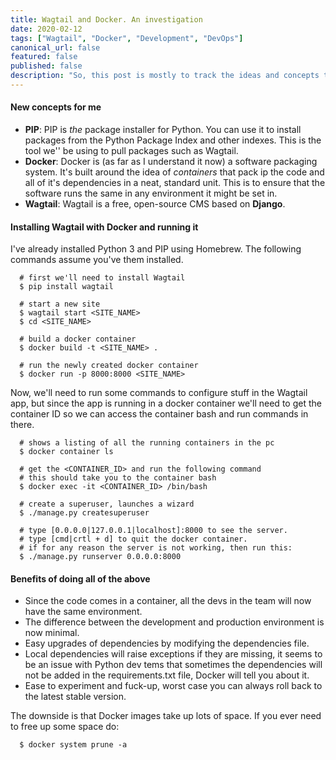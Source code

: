 ```yaml
---
title: Wagtail and Docker. An investigation
date: 2020-02-12
tags: ["Wagtail", "Docker", "Development", "DevOps"]
canonical_url: false
featured: false
published: false
description: "So, this post is mostly to track the ideas and concepts that appear as I begin to delve into the world of Docker and Wagtail."
---
```


#### New concepts for me
* __PIP__: PIP is _the_ package installer for Python. You can use it to install packages from the Python Package Index and other indexes. This is the tool we'' be using to pull packages such as Wagtail.
* __Docker__: Docker is (as far as I understand it now) a software packaging system. It's built around the idea of _containers_ that pack ip the code and all of it's dependencies in a neat, standard unit. This is to ensure that the software runs the same in any environment it might be set in.
* __Wagtail__: Wagtail is a free, open-source CMS based on __Django__. 

#### Installing Wagtail with Docker and running it

I've already installed Python 3 and PIP using Homebrew. The following commands assume you've them installed.

```
  # first we'll need to install Wagtail
  $ pip install wagtail

  # start a new site
  $ wagtail start <SITE_NAME>
  $ cd <SITE_NAME>

  # build a docker container
  $ docker build -t <SITE_NAME> .

  # run the newly created docker container
  $ docker run -p 8000:8000 <SITE_NAME>
```

Now, we'll need to run some commands to configure stuff in the Wagtail app, but since the app is running in a docker container we'll need to get the container ID so we can access the container bash and run commands in there.

```
  # shows a listing of all the running containers in the pc
  $ docker container ls

  # get the <CONTAINER_ID> and run the following command
  # this should take you to the container bash
  $ docker exec -it <CONTAINER_ID> /bin/bash

  # create a superuser, launches a wizard
  $ ./manage.py createsuperuser

  # type [0.0.0.0|127.0.0.1|localhost]:8000 to see the server.
  # type [cmd|crtl + d] to quit the docker container.
  # if for any reason the server is not working, then run this:
  $ ./manage.py runserver 0.0.0.0:8000
```

#### Benefits of doing all of the above

* Since the code comes in a container, all the devs in the team will now have the same environment.
* The difference between the development and production environment is now minimal.
* Easy upgrades of dependencies by modifying the dependencies file.
* Local dependencies will raise exceptions if they are missing, it seems to be an issue with Python dev tems that sometimes the dependencies will not be added in the requirements.txt file, Docker will tell you about it.
* Ease to experiment and fuck-up, worst case you can always roll back to the latest stable version.

The downside is that Docker images take up lots of space. If you ever need to free up some space do:

```
  $ docker system prune -a
```
